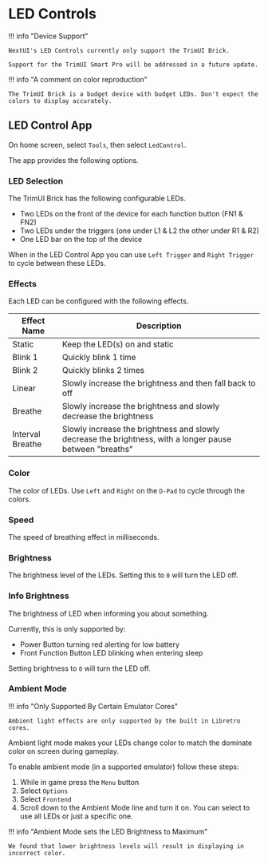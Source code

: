 # LED Controls

!!! info "Device Support"

    NextUI's LED Controls currently only support the TrimUI Brick.
        
    Support for the TrimUI Smart Pro will be addressed in a future update.

!!! info "A comment on color reproduction"

    The TrimUI Brick is a budget device with budget LEDs. Don't expect the colors to display accurately.

## LED Control App

On home screen, select `Tools`, then select `LedControl`.

The app provides the following options.

### LED Selection

The TrimUI Brick has the following configurable LEDs.

- Two LEDs on the front of the device for each function button (FN1 & FN2)
- Two LEDs under the triggers (one under L1 & L2 the other under R1 & R2)
- One LED bar on the top of the device

When in the LED Control App you can use `Left Trigger` and `Right Trigger` to cycle between these LEDs.

### Effects

Each LED can be configured with the following effects.

| Effect Name      | Description                                                                                              |
|------------------|----------------------------------------------------------------------------------------------------------|
| Static           | Keep the LED(s) on and static                                                                            |
| Blink 1          | Quickly blink 1 time                                                                                     |
| Blink 2          | Quickly blinks 2 times                                                                                   |
| Linear           | Slowly increase the brightness and then fall back to off                                                 |
| Breathe          | Slowly increase the brightness and slowly decrease the brightness                                        |
| Interval Breathe | Slowly increase the brightness and slowly decrease the brightness, with a longer pause between "breaths" |

### Color

The color of LEDs. Use `Left` and `Right` on the `D-Pad` to cycle through the colors.

### Speed

The speed of breathing effect in milliseconds.

### Brightness

The brightness level of the LEDs. Setting this to `0` will turn the LED off.

### Info Brightness

The brightness of LED when informing you about something.

Currently, this is only supported by:

- Power Button turning red alerting for low battery
- Front Function Button LED blinking when entering sleep

Setting brightness to `0` will turn the LED off.

### Ambient Mode

!!! info "Only Supported By Certain Emulator Cores"

    Ambient light effects are only supported by the built in Libretro cores.

Ambient light mode makes your LEDs change color to match the dominate color on screen during gameplay.

To enable ambient mode (in a supported emulator) follow these steps:

1. While in game press the `Menu` button
2. Select `Options`
3. Select `Frontend`
4. Scroll down to the Ambient Mode line and turn it on. You can select to use all LEDs or just a specific one.

!!! info "Ambient Mode sets the LED Brightness to Maximum"

    We found that lower brightness levels will result in displaying in incorrect color.
